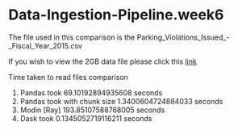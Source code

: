 # Data-Ingestion-Pipeline.week6

The file used in this comparison is the Parking_Violations_Issued_-_Fiscal_Year_2015.csv

If you wish to view the 2GB data file please click this [link](https://www.kaggle.com/new-york-city/nyc-parking-tickets?select=Parking_Violations_Issued_-_Fiscal_Year_2015.csv)


Time taken to read files comparison 

1.	Pandas took 69.10192894935608 seconds
2.	Pandas took with chunk size 1.3400604724884033 seconds
3.	Modin [Ray] 193.85107588768005 seconds
4.	Dask took 0.1345052719116211 seconds
